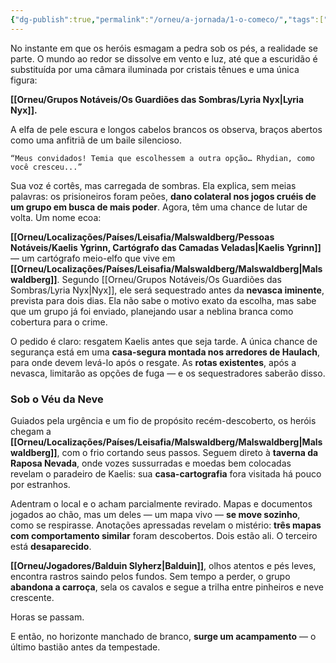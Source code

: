 ```yaml
---
{"dg-publish":true,"permalink":"/orneu/a-jornada/1-o-comeco/","tags":["Jornada"]}
---
```




No instante em que os heróis esmagam a pedra sob os pés, a realidade se parte. O mundo ao redor se dissolve em vento e luz, até que a escuridão é substituída por uma câmara iluminada por cristais tênues e uma única figura:

**[[Orneu/Grupos Notáveis/Os Guardiões das Sombras/Lyria Nyx\|Lyria Nyx]].**

A elfa de pele escura e longos cabelos brancos os observa, braços abertos como uma anfitriã de um baile silencioso.

	“Meus convidados! Temia que escolhessem a outra opção… Rhydian, como você cresceu...”

Sua voz é cortês, mas carregada de sombras. Ela explica, sem meias palavras: os prisioneiros foram peões, **dano colateral nos jogos cruéis de um grupo em busca de mais poder**. Agora, têm uma chance de lutar de volta. Um nome ecoa:

**[[Orneu/Localizações/Países/Leisafia/Malswaldberg/Pessoas Notáveis/Kaelis Ygrinn, Cartógrafo das Camadas Veladas\|Kaelis Ygrinn]]** — um cartógrafo meio-elfo que vive em **[[Orneu/Localizações/Países/Leisafia/Malswaldberg/Malswaldberg\|Malswaldberg]]**. Segundo [[Orneu/Grupos Notáveis/Os Guardiões das Sombras/Lyria Nyx\|Nyx]], ele será sequestrado antes da **nevasca iminente**, prevista para dois dias. Ela não sabe o motivo exato da escolha, mas sabe que um grupo já foi enviado, planejando usar a neblina branca como cobertura para o crime.

O pedido é claro: resgatem Kaelis antes que seja tarde. A única chance de segurança está em uma **casa-segura montada nos arredores de Haulach**, para onde devem levá-lo após o resgate. As **rotas existentes**, após a nevasca, limitarão as opções de fuga — e os sequestradores saberão disso.

### **Sob o Véu da Neve**

Guiados pela urgência e um fio de propósito recém-descoberto, os heróis chegam a **[[Orneu/Localizações/Países/Leisafia/Malswaldberg/Malswaldberg\|Malswaldberg]]**, com o frio cortando seus passos. Seguem direto à **taverna da Raposa Nevada**, onde vozes sussurradas e moedas bem colocadas revelam o paradeiro de Kaelis: sua **casa-cartografia** fora visitada há pouco por estranhos.

Adentram o local e o acham parcialmente revirado. Mapas e documentos jogados ao chão, mas um deles — um mapa vivo — **se move sozinho**, como se respirasse. Anotações apressadas revelam o mistério: **três mapas com comportamento similar** foram descobertos. Dois estão ali. O terceiro está **desaparecido**.

**[[Orneu/Jogadores/Balduin Slyherz\|Balduin]]**, olhos atentos e pés leves, encontra rastros saindo pelos fundos. Sem tempo a perder, o grupo **abandona a carroça**, sela os cavalos e segue a trilha entre pinheiros e neve crescente.

Horas se passam.

E então, no horizonte manchado de branco, **surge um acampamento** — o último bastião antes da tempestade.